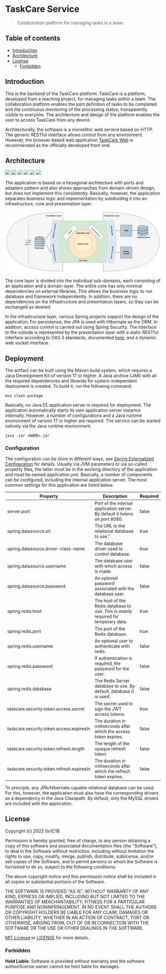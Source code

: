# TaskCare Service

> Collaboration platform for managing tasks in a team.

## Table of contents

- [Introduction](#introduction)
- [Architecture](#architecture)
- [License](#license)
  - [Forbidden](#forbidden)

## Introduction

This is the backend of the TaskCare platform. TaskCare is a platform, developed from a teaching project, for managing
tasks within a team. The collaboration platform enables the joint definition of tasks to be completed and the
continuous monitoring of the processing status, transparently visible to everyone. The architecture and design of the
platform enables the user to access TaskCare from any device.

Architecturally, the software is a monolithic web service based on HTTP. The generic RESTful interface allows control
from any environment. However, the browser-based web application [TaskCare Web](https://github.com/0x1C1B/taskcare-web)
is recommended as the officially developed front end.

## Architecture

![](https://img.shields.io/badge/dynamic/xml?color=red&label=Java&query=%2F%2A%5Blocal-name%28%29%3D%27project%27%5D%2F%2A%5Blocal-name%28%29%3D%27properties%27%5D%2F%2A%5Blocal-name%28%29%3D%27java.version%27%5D&url=https%3A%2F%2Fraw.githubusercontent.com%2F0x1C1B%2Ftaskcare-service%2Fmaster%2Fpom.xml&logo=openjdk)
![](https://img.shields.io/badge/dynamic/xml?color=green&label=Spring%20Boot&query=%2F%2A%5Blocal-name%28%29%3D%27project%27%5D%2F%2A%5Blocal-name%28%29%3D%27parent%27%5D%2F%2A%5Blocal-name%28%29%3D%27version%27%5D&url=https%3A%2F%2Fraw.githubusercontent.com%2F0x1C1B%2Ftaskcare-service%2Fmaster%2Fpom.xml&logo=spring-boot)
![](https://img.shields.io/badge/ORM-Hibernate-blue?logo=hibernate)
![](https://img.shields.io/badge/Database-MySQL-blue?logo=mysql)
![](https://img.shields.io/badge/Database-Redis-red?logo=redis)
![](https://img.shields.io/badge/OpenAPI-3.0.1-green?logo=openapi-initiative)

The application is based on a hexagonal architecture with ports and adapters pattern and also shows approaches from
domain-driven design, but does not implement this consistently. Basically, however, the application separates business
logic and implementation by subdividing it into an infrastructure, core and presentation layer.

![Architecture](docs/images/architecture.png)

The core layer is divided into the individual sub-domains, each consisting of an application and a domain layer. The
entire core has only minimal dependencies on external libraries. This allows the business logic to run database and
framework independently. In addition, there are no dependencies on the infrastructure and presentation layers, so they
can be exchanged as desired.

In the infrastructure layer, various Spring projects support the design of the application. For persistence, the JPA is
used with Hibernate as the ORM. In addition, access control is carried out using Spring Security. The interface to the
outside is represented by the presentation layer with a static RESTful interface according to OAS 3 standards,
documented [here](src/main/resources/openapi-v1.yml), and a dynamic web socket interface.

## Deployment

The artifact can be built using the Maven build system, which requires a Java Development Kit of version 17 or higher.
A Java archive (JAR) with all the required dependencies and libraries for system-independent deployment is created. To
build it, run the following command.

```shell
mvn clean package
```

Basically, no Java EE application server is required for deployment. The application automatically starts its own
application server instance internally. However, a number of configurations and a Java runtime environment of version
17 or higher are required. The service can be started natively via the Java runtime environment.

```shell
java -jar <NAME>.jar
```

### Configuration

The configuration can be done in different ways,
see [Spring Externalized Configuration](https://docs.spring.io/spring-boot/docs/current/reference/html/features.html#features.external-config)
for details. Usually via JVM parameters or via so-called property files, the latter must be in the working directory of
the application and must be named *application.yml*. Basically, a number of components can be configured, including the
internal application server. The most common settings for this application are listed below.

| Property                                  | Description                                                                        | Required |
|-------------------------------------------|------------------------------------------------------------------------------------|----------|
| server.port                               | Port of the internal application server. By default it listens on port 8080.       | false    |
| spring.datasource.url                     | The URL to the relational database to use.¹                                        | true     |
| spring.datasource.driver-class-name       | The database driver used to control database.                                      | true     |
| spring.datasource.username                | The database user with which access is made.                                       | false    |
| spring.datasource.password                | An optional password associated with the database user.                            | false    |
| spring.redis.host                         | The host of the Redis database to use. This is mainly required for temporary data. | true     |
| spring.redis.port                         | The port of the Redis database.                                                    | true     |
| spring.redis.username                     | An optional user to authenticate with redis.                                       | false    |
| spring.redis.password                     | If authentication is required, the password for the user.                          | false    |
| spring.redis.database                     | The Redis Server database to use. By default, database 0 is used.                  | false    |
| taskcare.security.token.access.secret     | The secret used to sign the JWT access tokens.                                     | true     |
| taskcare.security.token.access.expiresIn  | The duration in milliseconds after which the access token expires.                 | false    |
| taskcare.security.token.refresh.length    | The length of the opaque refresh token.                                            | false    |
| taskcare.security.token.refresh.expiresIn | The duration in milliseconds after which the refresh token expires.                | false    |

¹In principle, any JPA/Hibernate capable relational database can be used. For this, however, the application must also
have the corresponding drivers as a dependency in the Java Classpath. By default, only the MySQL drivers are included
with the application.

## License

Copyright (c) 2022 0x1C1B

Permission is hereby granted, free of charge, to any person obtaining a copy
of this software and associated documentation files (the "Software"), to deal
in the Software without restriction, including without limitation the rights
to use, copy, modify, merge, publish, distribute, sublicense, and/or sell
copies of the Software, and to permit persons to whom the Software is
furnished to do so, subject to the following conditions:

The above copyright notice and this permission notice shall be included in all
copies or substantial portions of the Software.

THE SOFTWARE IS PROVIDED "AS IS", WITHOUT WARRANTY OF ANY KIND, EXPRESS OR
IMPLIED, INCLUDING BUT NOT LIMITED TO THE WARRANTIES OF MERCHANTABILITY,
FITNESS FOR A PARTICULAR PURPOSE AND NONINFRINGEMENT. IN NO EVENT SHALL THE
AUTHORS OR COPYRIGHT HOLDERS BE LIABLE FOR ANY CLAIM, DAMAGES OR OTHER
LIABILITY, WHETHER IN AN ACTION OF CONTRACT, TORT OR OTHERWISE, ARISING FROM,
OUT OF OR IN CONNECTION WITH THE SOFTWARE OR THE USE OR OTHER DEALINGS IN THE
SOFTWARE.

[MIT License](https://opensource.org/licenses/MIT) or [LICENSE](LICENSE) for
more details.

### Forbidden

**Hold Liable**: Software is provided without warranty and the software
author/license owner cannot be held liable for damages.
